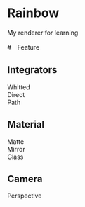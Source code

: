 # Rainbow
My renderer for learning  

#　Feature  
## Integrators
Whitted  
Direct  
Path  
## Material
Matte  
Mirror  
Glass  

## Camera
Perspective  
